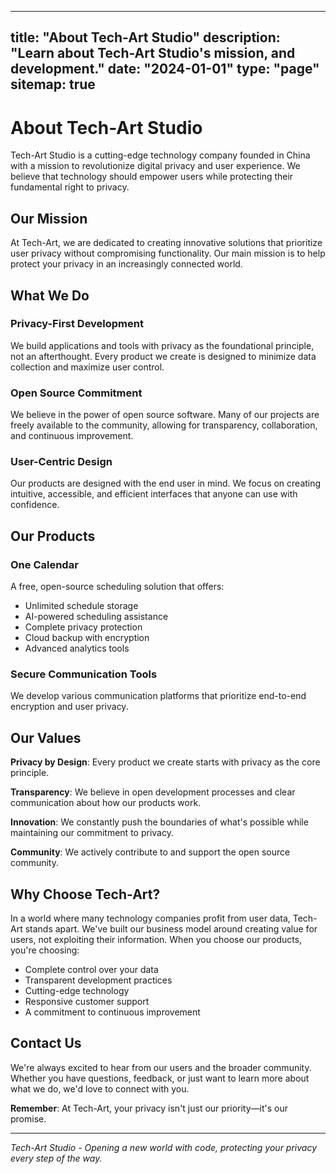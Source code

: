 
---
title: "About Tech-Art Studio"
description: "Learn about Tech-Art Studio's mission, and development."
date: "2024-01-01"
type: "page"
sitemap: true
---

# About Tech-Art Studio

Tech-Art Studio is a cutting-edge technology company founded in China with a mission to revolutionize digital privacy and user experience. We believe that technology should empower users while protecting their fundamental right to privacy.

## Our Mission

At Tech-Art, we are dedicated to creating innovative solutions that prioritize user privacy without compromising functionality. Our main mission is to help protect your privacy in an increasingly connected world.

## What We Do

### Privacy-First Development
We build applications and tools with privacy as the foundational principle, not an afterthought. Every product we create is designed to minimize data collection and maximize user control.

### Open Source Commitment
We believe in the power of open source software. Many of our projects are freely available to the community, allowing for transparency, collaboration, and continuous improvement.

### User-Centric Design
Our products are designed with the end user in mind. We focus on creating intuitive, accessible, and efficient interfaces that anyone can use with confidence.

## Our Products

### One Calendar
A free, open-source scheduling solution that offers:
- Unlimited schedule storage
- AI-powered scheduling assistance
- Complete privacy protection
- Cloud backup with encryption
- Advanced analytics tools

### Secure Communication Tools
We develop various communication platforms that prioritize end-to-end encryption and user privacy.

## Our Values

**Privacy by Design**: Every product we create starts with privacy as the core principle.

**Transparency**: We believe in open development processes and clear communication about how our products work.

**Innovation**: We constantly push the boundaries of what's possible while maintaining our commitment to privacy.

**Community**: We actively contribute to and support the open source community.

## Why Choose Tech-Art?

In a world where many technology companies profit from user data, Tech-Art stands apart. We've built our business model around creating value for users, not exploiting their information. When you choose our products, you're choosing:

- Complete control over your data
- Transparent development practices
- Cutting-edge technology
- Responsive customer support
- A commitment to continuous improvement

## Contact Us

We're always excited to hear from our users and the broader community. Whether you have questions, feedback, or just want to learn more about what we do, we'd love to connect with you.

**Remember**: At Tech-Art, your privacy isn't just our priority—it's our promise.

---

*Tech-Art Studio - Opening a new world with code, protecting your privacy every step of the way.*
